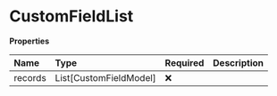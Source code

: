 # CustomFieldList

**Properties**

| Name    | Type                   | Required | Description |
| :------ | :--------------------- | :------- | :---------- |
| records | List[CustomFieldModel] | ❌       |             |

<!-- This file was generated by liblab | https://liblab.com/ -->
